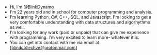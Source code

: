- Hi, I’m @BlinkDynamo
- I'm 22 years old and in school for computer programming and analysis.
- I'm learning Python, C#, C++, SQL, and Javascript. I'm looking to get a very comfortable understanding with data structures and algorhythms as well. 
- I'm looking for any work (paid or unpaid) that can give me experience with programming. I'm very excited to learn more- whatever it is.
- You can get into contact with me via email at [blindcollective@protonmail.com]


